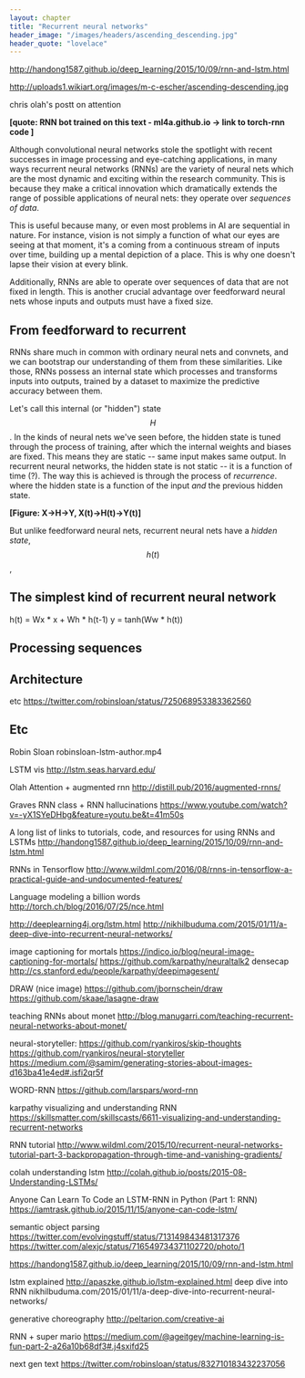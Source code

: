 ```yaml
---
layout: chapter
title: "Recurrent neural networks"
header_image: "/images/headers/ascending_descending.jpg"
header_quote: "lovelace"
---
```


http://handong1587.github.io/deep_learning/2015/10/09/rnn-and-lstm.html

http://uploads1.wikiart.org/images/m-c-escher/ascending-descending.jpg

chris olah's postt on attention

**[quote: RNN bot trained on this text - ml4a.github.io -> link to torch-rnn code ]**

Although convolutional neural networks stole the spotlight with recent successes in image processing and eye-catching applications, in many ways recurrent neural networks (RNNs) are the variety of neural nets which are the most dynamic and exciting within the research community. This is because they make a critical innovation which dramatically extends the range of possible applications of neural nets: they operate over _sequences of data_.

This is useful because many, or even most problems in AI are sequential in nature. For instance, vision is not simply a function of what our eyes are seeing at that moment, it's a coming from a continuous stream of inputs over time, building up a mental depiction of a place. This is why one doesn't lapse their vision at every blink.

Additionally, RNNs are able to operate over sequences of data that are not fixed in length. This is another crucial advantage over feedforward neural nets whose inputs and outputs must have a fixed size.

 
## From feedforward to recurrent

RNNs share much in common with ordinary neural nets and convnets, and we can bootstrap our understanding of them from these similarities. Like those, RNNs possess an internal state which processes and transforms inputs into outputs, trained by a dataset to maximize the predictive accuracy between them. 

Let's call this internal (or "hidden") state $$H$$. In the kinds of neural nets we've seen before, the hidden state is tuned through the process of training, after which the internal weights and biases are fixed. This means they are static -- same input makes same output. In recurrent neural networks, the hidden state is not static -- it is a function of time (?). The way this is achieved is through the process of _recurrence_. where the hidden state is a function of the input _and_ the previous hidden state.

**[Figure: X->H->Y, X(t)->H(t)->Y(t)]**

But unlike feedforward neural nets, recurrent neural nets have a _hidden state_, $$h(t)$$, 

## The simplest kind of recurrent neural network

h(t) = Wx * x + Wh * h(t-1)
y = tanh(Ww * h(t))

## Processing sequences


## Architecture


etc
https://twitter.com/robinsloan/status/725068953383362560


## Etc

Robin Sloan robinsloan-lstm-author.mp4

LSTM vis http://lstm.seas.harvard.edu/

Olah Attention + augmented rnn http://distill.pub/2016/augmented-rnns/

Graves RNN class + RNN hallucinations https://www.youtube.com/watch?v=-yX1SYeDHbg&feature=youtu.be&t=41m50s

A long list of links to tutorials, code, and resources for using RNNs and LSTMs
http://handong1587.github.io/deep_learning/2015/10/09/rnn-and-lstm.html

RNNs in Tensorflow http://www.wildml.com/2016/08/rnns-in-tensorflow-a-practical-guide-and-undocumented-features/

Language modeling a billion words http://torch.ch/blog/2016/07/25/nce.html

http://deeplearning4j.org/lstm.html
http://nikhilbuduma.com/2015/01/11/a-deep-dive-into-recurrent-neural-networks/


image captioning for mortals https://indico.io/blog/neural-image-captioning-for-mortals/
https://github.com/karpathy/neuraltalk2
densecap http://cs.stanford.edu/people/karpathy/deepimagesent/

DRAW (nice image) https://github.com/jbornschein/draw
https://github.com/skaae/lasagne-draw

teaching RNNs about monet http://blog.manugarri.com/teaching-recurrent-neural-networks-about-monet/

neural-storyteller:
https://github.com/ryankiros/skip-thoughts
https://github.com/ryankiros/neural-storyteller 
https://medium.com/@samim/generating-stories-about-images-d163ba41e4ed#.isfi2qr5f

WORD-RNN https://github.com/larspars/word-rnn

karpathy visualizing and understanding RNN https://skillsmatter.com/skillscasts/6611-visualizing-and-understanding-recurrent-networks

RNN tutorial http://www.wildml.com/2015/10/recurrent-neural-networks-tutorial-part-3-backpropagation-through-time-and-vanishing-gradients/

colah understanding lstm http://colah.github.io/posts/2015-08-Understanding-LSTMs/

Anyone Can Learn To Code an LSTM-RNN in Python (Part 1: RNN) https://iamtrask.github.io/2015/11/15/anyone-can-code-lstm/

semantic object parsing https://twitter.com/evolvingstuff/status/713149843481317376
https://twitter.com/alexjc/status/716549734371102720/photo/1

https://handong1587.github.io/deep_learning/2015/10/09/rnn-and-lstm.html

lstm explained http://apaszke.github.io/lstm-explained.html
deep dive into RNN nikhilbuduma.com/2015/01/11/a-deep-dive-into-recurrent-neural-networks/

generative choreography http://peltarion.com/creative-ai

RNN + super mario https://medium.com/@ageitgey/machine-learning-is-fun-part-2-a26a10b68df3#.j4sxifd25

next gen text
https://twitter.com/robinsloan/status/832710183432237056